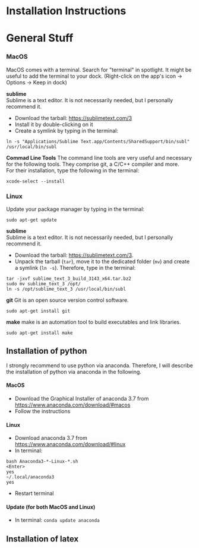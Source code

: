 # Installation Instructions

# General Stuff

### MacOS
MacOS comes with a terminal. 
Search for "terminal" in spotlight. 
It might be useful to add the terminal to your dock.
(Right-click on the app's icon -> Options -> Keep in dock)

__sublime__  
Sublime is a text editor.
It is not necessarily needed, but I personally recommend it.   
* Download the tarball: https://sublimetext.com/3
* Install it by double-clicking on it
* Create a symlink by typing in the terminal:
```
ln -s "Applications/Sublime Text.app/Contents/SharedSupport/bin/subl" /usr/local/bin/subl
```

__Commad Line Tools__ 
The command line tools are very useful and necessary for the following tools. 
They comprise git, a C/C++ compiler and more.  
For their installation, type the following in the terminal:
```
xcode-select --install
```


### Linux

Update your package manager by typing in the terminal:
```
sudo apt-get update
```

__sublime__  
Sublime is a text editor.
It is not necessarily needed, but I personally recommend it.   
* Download the tarball: https://sublimetext.com/3. 
* Unpack the tarball (`tar`), move it to the dedicated folder (`mv`) and create a symlink (`ln -s`). 
Therefore, type in the terminal:
```
tar -jxvf sublime_text_3_build_3143_x64.tar.bz2
sudo mv sublime_text_3 /opt/
ln -s /opt/sublime_text_3 /usr/local/bin/subl
```

__git__
Git is an open source version control software.
```
sudo apt-get install git
```

__make__
make is an automation tool to build executables and link libraries.
```
sudo apt-get install make
```


## Installation of python
I strongly recommend to use python via anaconda. Therefore, I will describe the installation of python via anaconda in the following.

#### MacOS
-	Download the Graphical Installer of anaconda 3.7 from https://www.anaconda.com/download/#macos
-	Follow the instructions

#### Linux
-	Download anaconda 3.7 from https://www.anaconda.com/download/#linux
-	In terminal:

```
bash Anaconda3-*-Linux-*.sh
<Enter>
yes
~/.local/anaconda3
yes
```
-	Restart terminal

#### Update (for both MacOS and Linux)
-	In terminal:
`conda update anaconda`
 

## Installation of latex
